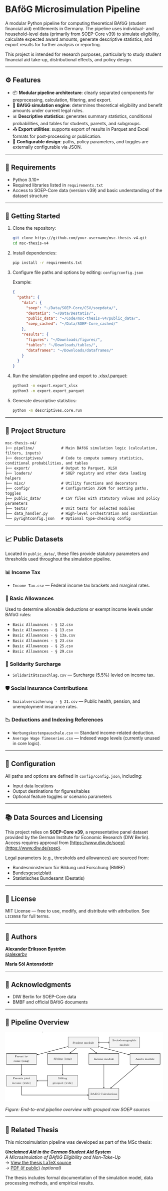# BAföG Microsimulation Pipeline

A modular Python pipeline for computing theoretical BAföG (student financial aid) entitlements in Germany. The pipeline uses individual- and household-level data (primarily from SOEP-Core v39) to simulate eligibility, calculate expected award amounts, generate descriptive statistics, and export results for further analysis or reporting.

This project is intended for research purposes, particularly to study student financial aid take-up, distributional effects, and policy design.

---

## ⚙️ Features

- 📦 **Modular pipeline architecture**: clearly separated components for preprocessing, calculation, filtering, and export.  
- 🧮 **BAföG simulation engine**: determines theoretical eligibility and benefit amounts under current legal rules.  
- 📊 **Descriptive statistics**: generates summary statistics, conditional probabilities, and tables for students, parents, and subgroups.  
- 📤 **Export utilities**: supports export of results in Parquet and Excel formats for post-processing or publication.  
- 🔧 **Configurable design**: paths, policy parameters, and toggles are externally configurable via JSON.

---

## 🧰 Requirements

- Python 3.10+  
- Required libraries listed in `requirements.txt`  
- Access to SOEP-Core data (version v39) and basic understanding of the dataset structure  

---

## 🚀 Getting Started

1. Clone the repository:
   ```bash
   git clone https://github.com/your-username/msc-thesis-v4.git
   cd msc-thesis-v4
   ```

2. Install dependencies:
   ```bash
   pip install -r requirements.txt
   ```

3. Configure file paths and options by editing:
   `config/config.json`

   Example:
   ```json
   {
     "paths": {
       "data": {
         "soep": "~/Data/SOEP-Core/CSV/soepdata/",
         "destatis": "~/Data/Destatis/",
         "public_data": "~/Code/msc-thesis-v4/public_data/",
         "soep_cached": "~/Data/SOEP-Core_cached/"
       },
       "results": {
         "figures": "~/Downloads/figures/",
         "tables": "~/Downloads/tables/",
         "dataframes": "~/Downloads/dataframes/"
       }
     }
   }
   ```

4. Run the simulation pipeline and export to .xlsx/.parquet:
   ```bash
   python3 -m export.export_xlsx
   python3 -m export.export_parquet
   ```

5. Generate descriptive statistics:
   ```bash
   python -m descriptives.core.run
   ```

---

## 📁 Project Structure

```
msc-thesis-v4/
├── pipeline/            # Main BAföG simulation logic (calculation, filters, inputs)
├── descriptives/        # Code to compute summary statistics, conditional probabilities, and tables
├── export/              # Output to Parquet, XLSX
├── loaders/             # SOEP registry and other data loading helpers
├── misc/                # Utility functions and decorators
├── config/              # Configuration JSON for setting paths, toggles
├── public_data/         # CSV files with statutory values and policy parameters
├── tests/               # Unit tests for selected modules
├── data_handler.py      # High-level orchestration and coordination
└── pyrightconfig.json   # Optional type-checking config
```

---

## 📈 Public Datasets

Located in `public_data/`, these files provide statutory parameters and thresholds used throughout the simulation pipeline.

### 📊 Income Tax
- `Income Tax.csv` — Federal income tax brackets and marginal rates.

### 🧾 Basic Allowances
Used to determine allowable deductions or exempt income levels under BAföG rules:

- `Basic Allowances - § 12.csv`  
- `Basic Allowances - § 13.csv`  
- `Basic Allowances - § 13a.csv`  
- `Basic Allowances - § 23.csv`  
- `Basic Allowances - § 25.csv`  
- `Basic Allowances - § 29.csv`

### 💼 Solidarity Surcharge
- `Solidaritätszuschlag.csv` — Surcharge (5.5%) levied on income tax.

### 🛡️ Social Insurance Contributions
- `Sozialversicherung - § 21.csv` — Public health, pension, and unemployment insurance rates.

### 📉 Deductions and Indexing References
- `Werbungskostenpauschale.csv` — Standard income-related deduction.  
- `Average Wage Timeseries.csv` — Indexed wage levels (currently unused in core logic).

---

## 📂 Configuration

All paths and options are defined in `config/config.json`, including:

- Input data locations  
- Output destinations for figures/tables  
- Optional feature toggles or scenario parameters

---

## 📚 Data Sources and Licensing

This project relies on **SOEP-Core v39**, a representative panel dataset provided by the German Institute for Economic Research (DIW Berlin). Access requires approval from [https://www.diw.de/soep](https://www.diw.de/soep).

Legal parameters (e.g., thresholds and allowances) are sourced from:

- Bundesministerium für Bildung und Forschung (BMBF)  
- Bundesgesetzblatt  
- Statistisches Bundesamt (Destatis)

---

## 📄 License

MIT License — free to use, modify, and distribute with attribution. See `LICENSE` for full terms.

---

## 👤 Authors

**Alexander Eriksson Byström**  
[@alexerby](https://github.com/alexerby)

**Maria Sól Antonsdottír**

---

## 🙌 Acknowledgments

- DIW Berlin for SOEP-Core data  
- BMBF and official BAföG documents  

---

## 🔄 Pipeline Overview

![BAföG Pipeline Diagram](readme-assets/pipeline_overview.png)

*Figure: End-to-end pipeline overview with grouped raw SOEP sources*

---

## 📄 Related Thesis

This microsimulation pipeline was developed as part of the MSc thesis:

**_Unclaimed Aid in the German Student Aid System_**  
_A Microsimulation of BAföG Eligibility and Non-Take-Up_  
→ [View the thesis LaTeX source](https://github.com/Alexerby/master-thesis-tex)  
→ [PDF (if public)](https://example.com/thesis.pdf) *(optional)*

The thesis includes formal documentation of the simulation model, data processing methods, and empirical results.
